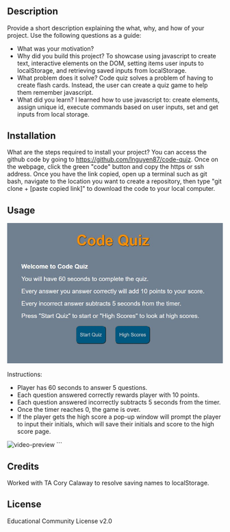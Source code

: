 # <Code-Quiz>
## Description
Provide a short description explaining the what, why, and how of your project. Use the following questions as a guide:
- What was your motivation?
- Why did you build this project? To showcase using javascript to create text, interactive elements on the DOM, setting items user inputs to localStorage, and retrieving saved inputs from localStorage.
- What problem does it solve? Code quiz solves a problem of having to create flash cards. Instead, the user can create a quiz game to help them remember javascript. 
- What did you learn? I learned how to use javascript to: create elements, assign unique id, execute commands based on user inputs, set and get inputs from local storage. 

## Installation
What are the steps required to install your project? You can access the github code by going to https://github.com/lnguyen87/code-quiz. Once on the webpage, click the green "code" button and copy the https or ssh address. Once you have the link copied, open up a terminal such as git bash, navigate to the location you want to create a repository, then type "git clone + [paste copied link]" to download the code to your local computer. 
## Usage
![code quiz preview](assets/images/screenshot.jpg)

Instructions:
- Player has 60 seconds to answer 5 questions.
- Each question answered correctly rewards player with 10 points.
- Each question answered incorrectly subtracts 5 seconds from the timer.
- Once the timer reaches 0, the game is over.
- If the player gets the high score a pop-up window will prompt the player to input their initials, which will save their initials and score to the high score page.

![video-preview](assets/images/video-preview.gif)
    ```
## Credits
Worked with TA Cory Calaway to resolve saving names to localStorage.
## License
Educational Community License v2.0